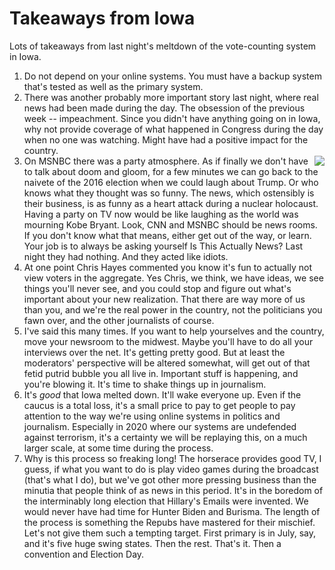# Takeaways from Iowa
Lots of takeaways from last night's meltdown of the vote-counting system in Iowa. 
1. Do not depend on your online systems. You must have a backup system that's tested as well as the primary system.
2. There was another probably more important story last night, where real news had been made during the day. The obsession of the previous week -- impeachment. Since you didn't have anything going on in Iowa, why not provide coverage of what happened in Congress during the day when no one was watching. Might have had a positive impact for the country. 
3. <img src="http://scripting.com/images/2020/02/04/espresso.png" border="0" align="right">On MSNBC there was a party atmosphere. As if finally we don't have to talk about doom and gloom, for a few minutes we can go back to the naivete of the 2016 election when we could laugh about Trump. Or who knows what they thought was so funny. The news, which ostensibly is their business, is as funny as a heart attack during a nuclear holocaust. Having a party on TV now would be like laughing as the world was mourning Kobe Bryant. Look, CNN and MSNBC should be news rooms. If you don't know what that means, either get out of the way, or learn. Your job is to always be asking yourself Is This Actually News? Last night they had nothing. And they acted like idiots. 
4. At one point Chris Hayes commented you know it's fun to actually not view voters in the aggregate. Yes Chris, we think, we have ideas, we see things you'll never see, and you could stop and figure out what's important about your new realization. That there are way more of us than you, and we're the real power in the country, not the politicians you fawn over, and the other journalists of course.
5. I've said this many times. If you want to help yourselves and the country, move your newsroom to the midwest. Maybe you'll have to do all your interviews over the net. It's getting pretty good. But at least the moderators' perspective will be altered somewhat, will get out of that fetid putrid bubble you all live in. Important stuff is happening, and you're blowing it. It's time to shake things up in journalism. 
6. It's <i>good</i> that Iowa melted down. It'll wake everyone up. Even if the caucus is a total loss, it's a small price to pay to get people to pay attention to the way we're using online systems in politics and journalism. Especially in 2020 where our systems are undefended against terrorism, it's a certainty we will be replaying this, on a much larger scale, at some time during the process.
7. Why is this process so freaking long! The horserace provides good TV, I guess, if what you want to do is play video games during the broadcast (that's what I do), but we've got other more pressing business than the minutia that people think of as news in this period. It's in the boredom of the interminably long election that Hillary's Emails were invented. We would never have had time for Hunter Biden and Burisma. The length of the process is something the Repubs have mastered for their mischief. Let's not give them such a tempting target. First primary is in July, say, and it's five huge swing states. Then the rest. That's it. Then a convention and Election Day. 


